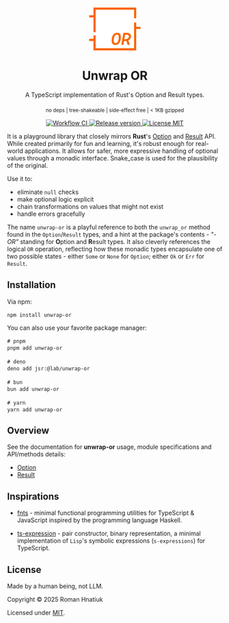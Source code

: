<p align="center">
    <img src="https://raw.githubusercontent.com/hnatiukr/unwrap-or/main/logo.svg" width="120" height="100">
</p>

<h1 align="center">
Unwrap OR
</h1>

<p align="center">
A TypeScript implementation of Rust's Option and Result types.
</p>

<p align="center">
  <sub>
      no deps | tree-shakeable | side-effect free | < 1KB gzipped
  </sub>
</p>

<p align="center">
  <a href="https://github.com/hnatiukr/unwrap-or/actions/workflows/ci.yml">
      <img src="https://img.shields.io/github/actions/workflow/status/hnatiukr/unwrap-or/ci.yml?color=orange&style=for-the-badge" alt="Workflow CI">
  </a>
   <a href="https://www.npmjs.com/package/unwrap-or">
       <img src="https://img.shields.io/github/v/release/hnatiukr/unwrap-or?color=orange&style=for-the-badge" alt="Release version">
   </a>
  <a href="https://github.com/hnatiukr/unwrap-or/blob/main/LICENSE">
      <img src="https://img.shields.io/github/license/hnatiukr/unwrap-or?color=orange&style=for-the-badge" alt="License MIT">
  </a>
</p>

It is a playground library that closely mirrors **Rust**'s
[Option](https://doc.rust-lang.org/std/option/enum.Option.html) and
[Result](https://doc.rust-lang.org/std/result/enum.Result.html) API. While
created primarily for fun and learning, it's robust enough for real-world
applications. It allows for safer, more expressive handling of optional values
through a monadic interface. Snake_case is used for the plausibility of the
original.

Use it to:

- eliminate `null` checks
- make optional logic explicit
- chain transformations on values that might not exist
- handle errors gracefully

The name `unwrap-or` is a playful reference to both the `unwrap_or` method found
in the `Option`/`Result` types, and a hint at the package's contents - _"-OR"_
standing for **O**ption and **R**esult types. It also cleverly references the
logical `OR` operation, reflecting how these monadic types encapsulate one of
two possible states - either `Some` or `None` for `Option`; either `Ok` or `Err`
for `Result`.

## Installation

Via npm:

```shell
npm install unwrap-or
```

You can also use your favorite package manager:

```shell
# pnpm
pnpm add unwrap-or

# deno
deno add jsr:@lab/unwrap-or

# bun
bun add unwrap-or

# yarn
yarn add unwrap-or
```

## Overview

See the documentation for **unwrap-or** usage, module specifications and
API/methods details:

- [Option](https://github.com/hnatiukr/unwrap-or/blob/main/docs/option.md)
- [Result](https://github.com/hnatiukr/unwrap-or/blob/main/docs/result.md)

## Inspirations

- [fnts](https://github.com/drizzer14/fnts) - minimal functional programming
  utilities for TypeScript & JavaScript inspired by the programming language
  Haskell.

- [ts-expression](https://github.com/hnatiukr/ts-expression) - pair constructor,
  binary representation, a minimal implementation of `Lisp`'s symbolic
  expressions (`s-expressions`) for TypeScript.

## License

Made by a human being, not LLM.

Copyright © 2025 Roman Hnatiuk

Licensed under [MIT](./LICENSE).
